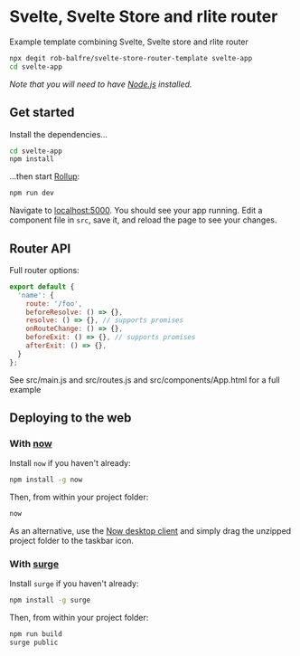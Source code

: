 # Svelte, Svelte Store and rlite router

Example template combining Svelte, Svelte store and rlite router

```bash
npx degit rob-balfre/svelte-store-router-template svelte-app
cd svelte-app
```

*Note that you will need to have [Node.js](https://nodejs.org) installed.*


## Get started

Install the dependencies...

```bash
cd svelte-app
npm install
```

...then start [Rollup](https://rollupjs.org):

```bash
npm run dev
```

Navigate to [localhost:5000](http://localhost:5000). You should see your app running. Edit a component file in `src`, save it, and reload the page to see your changes.


## Router API

Full router options:

```js
export default {
  'name': {
    route: '/foo',
    beforeResolve: () => {}, 
    resolve: () => {}, // supports promises
    onRouteChange: () => {},
    beforeExit: () => {}, // supports promises
    afterExit: () => {},
  }
}; 
```

See src/main.js and src/routes.js and src/components/App.html for a full example

## Deploying to the web

### With [now](https://zeit.co/now)

Install `now` if you haven't already:

```bash
npm install -g now
```

Then, from within your project folder:

```bash
now
```

As an alternative, use the [Now desktop client](https://zeit.co/download) and simply drag the unzipped project folder to the taskbar icon.

### With [surge](https://surge.sh/)

Install `surge` if you haven't already:

```bash
npm install -g surge
```

Then, from within your project folder:

```bash
npm run build
surge public
```
